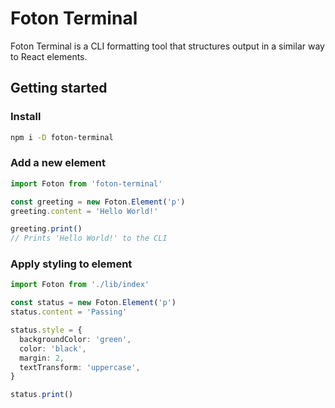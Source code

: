 # Foton Terminal

Foton Terminal is a CLI formatting tool that structures output in a similar way to React elements.


## Getting started

### Install

```bash
npm i -D foton-terminal
```


### Add a new element

```typescript
import Foton from 'foton-terminal'

const greeting = new Foton.Element('p')
greeting.content = 'Hello World!'

greeting.print()
// Prints 'Hello World!' to the CLI
```


### Apply styling to element

```typescript
import Foton from './lib/index'

const status = new Foton.Element('p')
status.content = 'Passing'

status.style = {
  backgroundColor: 'green',
  color: 'black',
  margin: 2,
  textTransform: 'uppercase',
}

status.print()
```
